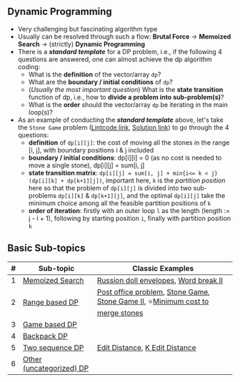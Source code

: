 **Dynamic Programming**
---
* Very challenging but fascinating algorithm type
* Usually can be resolved through such a flow: **Brutal Force** -> **Memoized Search** -> (strictly) **Dynamic Programming**
* There is a ***standard template*** for a DP problem, i.e., if the following 4 questions are answered, one can almost achieve the dp algorithm coding:
    * What is the **definition** of the vector/array `dp`?
    * What are the **boundary / initial conditions** of `dp`?
    * (*Usually the most important question*) What is the **state transition** function of dp, i.e., how to **divide a problem into sub-problem(s)**? 
    * What is the **order** should the vector/array `dp` be iterating in the main loop(s)?
* As an example of conducting the ***standard template*** above, let's take the `Stone Game` problem ([Lintcode link](https://www.lintcode.com/problem/stone-game/description), [Solution link](range_based_dp/stone_game.cpp)) to go through the 4 questions:
    * **definition** of `dp[i][j]`: the cost of moving all the stones in the range [i, j], with boundary positions i & j included
    * **boundary / initial conditions**: dp[i][i] = 0 (as no cost is needed to move a single stone), dp[i][j] = sum[i, j]
    * **state transition matrix**: ``` dp[i][j] = sum[i, j] + min{i<= k < j}(dp[i][k] + dp[k+1][j]) ```, important here, `k` is the *partition position* here so that the problem of `dp[i][j]` is divided into two sub-problems `dp[i][k]` & `dp[k+1][j]`, and the optimal `dp[i][j]` take the minimum choice among all the feasible partition positions of `k`
    * **order of iteration**: firstly with an outer loop `l` as the length (length := j - i + 1), following by starting position `i`, finally with partition position `k`

**Basic Sub-topics**
---
| # | Sub-topic | Classic Examples |
|---| --------- | ---------------- |
|1|[Memoized Search](memoized_search/)| [Russion doll envelopes](memoized_search/russian_doll_envelopes.cpp), [Word break II](memoized_search/word_break_ii.cpp)
|2|[Range based DP](range_based_dp/)| [Post office problem](range_based_dp/post_office_problem.cpp), [Stone Game](range_based_dp/stone_game.cpp), [Stone Game II](range_based_dp/stone_game_ii.cpp), :star:[Minimum cost to merge stones](range_based_dp/minimum_cost_to_merge_stones.cpp)|
|3|[Game based DP](game_based_dp/)|
|4|[Backpack DP](backpack_questions/)|
|5|[Two sequence DP](two_sequence_dp/)| [Edit Distance](two_sequence_dp/edit_distance.cpp), [K Edit Distance](two_sequence_dp/k_edit_distance.cpp)
|6| [Other (uncategorized) DP](other_uncategorized_dp/)|